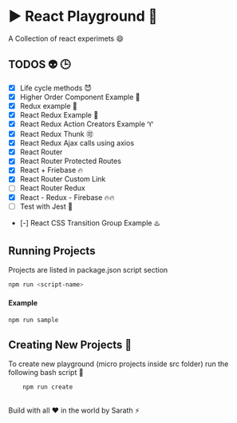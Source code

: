 # :arrow_forward: React Playground 🎱
A Collection of react experimets 😄


## TODOS :alien: 🕒
+ [x] Life cycle methods 😈
+ [x] Higher Order Component Example :angel:
+ [x] Redux example :anger:
+ [x] React Redux Example :aerial_tramway:
+ [x] React Redux Action Creators Example :aries:
+ [x] React Redux Thunk :accept:
+ [x] React Redux Ajax calls using axios
+ [x] React Router
+ [x] React Router Protected Routes
+ [x] React + Friebase 🔥
+ [x] React Router Custom Link
+ [ ] React Router Redux
+ [x] React - Redux - Firebase 🔥🔥
+ [ ] Test with Jest :100:
+ [-] React CSS Transition Group Example :hotsprings: 

## Running Projects
Projects are listed in package.json script section 
```bash
npm run <script-name>
```
#### Example
```bash
npm run sample
``` 
## Creating New Projects 👶
To create new playground (micro projects inside src folder) run the following bash script :apple:
```bash
    npm run create
    
```


Build with all ❤️ in the world by Sarath ⚡️